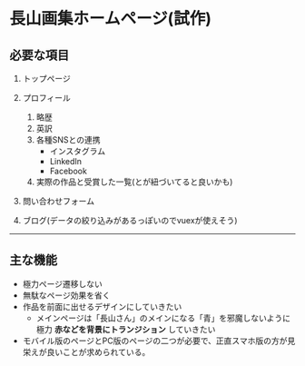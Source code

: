 # 長山画集ホームページ(試作)

## 必要な項目

1. トップページ
1. プロフィール
    1. 略歴
    1. 英訳
    1. 各種SNSとの連携
        - インスタグラム
        - LinkedIn
        - Facebook
    1. 実際の作品と受賞した一覧(とが紐づいてると良いかも)

1. 問い合わせフォーム
1. ブログ(データの絞り込みがあるっぽいのでvuexが使えそう)

---

## 主な機能

- 極力ページ遷移しない
- 無駄なページ効果を省く
- 作品を前面に出せるデザインにしていきたい
  - メインページは「長山さん」のメインになる「青」を邪魔しないように極力 **赤などを背景にトランジション** していきたい
- モバイル版のページとPC版のページの二つが必要で、正直スマホ版の方が見栄えが良いことが求められている。
